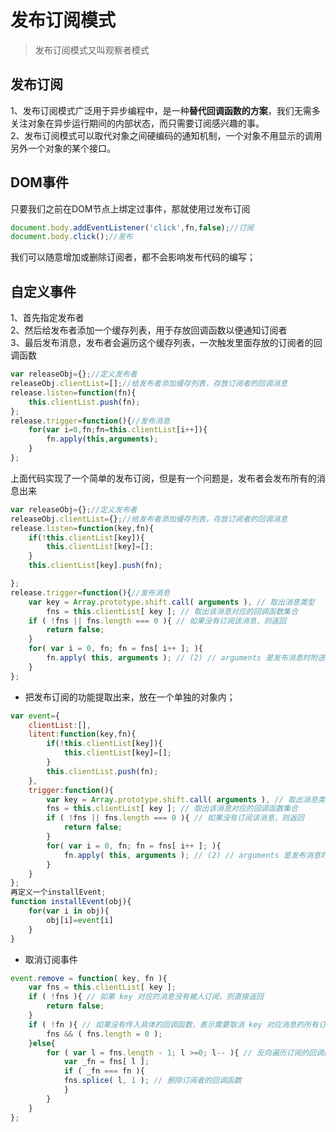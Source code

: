 # 发布订阅模式

> 发布订阅模式又叫观察者模式

## 发布订阅

1、发布订阅模式广泛用于异步编程中，是一种**替代回调函数的方案**，我们无需多关注对象在异步运行期间的内部状态，而只需要订阅感兴趣的事。<br>
2、发布订阅模式可以取代对象之间硬编码的通知机制，一个对象不用显示的调用另外一个对象的某个接口。

## DOM事件
只要我们之前在DOM节点上绑定过事件，那就使用过发布订阅

```js
document.body.addEventListener('click',fn,false);//订阅
document.body.click();//发布
```
我们可以随意增加或删除订阅者，都不会影响发布代码的编写；

## 自定义事件
1、首先指定发布者<br>
2、然后给发布者添加一个缓存列表，用于存放回调函数以便通知订阅者<br>
3、最后发布消息，发布者会遍历这个缓存列表，一次触发里面存放的订阅者的回调函数

```js
var releaseObj={};//定义发布者
releaseObj.clientList=[];//给发布者添加缓存列表，存放订阅者的回调消息
release.listen=function(fn){
    this.clientList.push(fn);
};
release.trigger=function(){//发布消息
    for(var i=0,fn;fn=this.clientList[i++]){
        fn.apply(this,arguments);
    }
};
```
上面代码实现了一个简单的发布订阅，但是有一个问题是，发布者会发布所有的消息出来

```js
var releaseObj={};//定义发布者
releaseObj.clientList={};//给发布者添加缓存列表，存放订阅者的回调消息
release.listen=function(key,fn){
    if(!this.clientList[key]){
        this.clientList[key]=[];
    }
    this.clientList[key].push(fn);

};
release.trigger=function(){//发布消息
    var key = Array.prototype.shift.call( arguments ), // 取出消息类型
        fns = this.clientList[ key ]; // 取出该消息对应的回调函数集合
    if ( !fns || fns.length === 0 ){ // 如果没有订阅该消息，则返回
        return false;
    }
    for( var i = 0, fn; fn = fns[ i++ ]; ){
        fn.apply( this, arguments ); // (2) // arguments 是发布消息时附送的参数
    }
};
```
+ 把发布订阅的功能提取出来，放在一个单独的对象内；
```js
var event={
    clientList:[],
    litent:function(key,fn){
        if(!this.clientList[key]){
            this.clientList[key]=[];
        }
        this.clientList.push(fn);
    },
    trigger:function(){
        var key = Array.prototype.shift.call( arguments ), // 取出消息类型
        fns = this.clientList[ key ]; // 取出该消息对应的回调函数集合
        if ( !fns || fns.length === 0 ){ // 如果没有订阅该消息，则返回
            return false;
        }
        for( var i = 0, fn; fn = fns[ i++ ]; ){
            fn.apply( this, arguments ); // (2) // arguments 是发布消息时附送的参数
        } 
    }
};
再定义一个installEvent;
function installEvent(obj){
    for(var i in obj){
        obj[i]=event[i]
    }
}   
```
+ 取消订阅事件
```js
event.remove = function( key, fn ){
    var fns = this.clientList[ key ];
    if ( !fns ){ // 如果 key 对应的消息没有被人订阅，则直接返回
        return false;
    }
    if ( !fn ){ // 如果没有传入具体的回调函数，表示需要取消 key 对应消息的所有订阅
        fns && ( fns.length = 0 );
    }else{
        for ( var l = fns.length - 1; l >=0; l-- ){ // 反向遍历订阅的回调函数列表
            var _fn = fns[ l ];
            if ( _fn === fn ){
            fns.splice( l, 1 ); // 删除订阅者的回调函数
            }
        }
    }
};
```